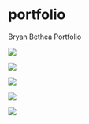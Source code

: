 # portfolio
Bryan Bethea Portfolio

![](https://user-images.githubusercontent.com/19527299/49471718-97b63780-f7db-11e8-8e8b-b483eafba1eb.gif)

![](https://user-images.githubusercontent.com/19527299/49471309-86b8f680-f7da-11e8-9344-46ce57a9559e.gif)

![](https://user-images.githubusercontent.com/19527299/49471974-49edff00-f7dc-11e8-848a-d5c5b5db617b.gif)

![](https://user-images.githubusercontent.com/19527299/49472123-9e917a00-f7dc-11e8-9527-d838b09e5ecc.gif)

![](https://user-images.githubusercontent.com/19527299/49472340-32fbdc80-f7dd-11e8-8cfa-c5d06ff346ec.gif)

![]()

![]()

![]()

![]()

![]()
